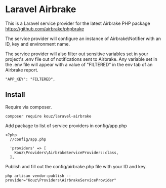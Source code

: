 # Laravel Airbrake

This is a Laravel service provider for the latest Airbrake PHP package https://github.com/airbrake/phpbrake

The service provider will configure an instance of Airbrake\Notifier with an ID, key and environment name.

The service provider will also filter out sensitive variables set in your project's .env file out of notifications sent to Airbrake. Any variable set in the .env file will appear with a value of "FILTERED" in the env tab of an Airbrake report.
```
"APP_KEY": "FILTERED",
```

## Install
Require via composer.
```
composer require kouz/laravel-airbrake
```
Add package to list of service providers in config/app.php
```
<?php
  //config/app.php
  
  'providers' => [
    Kouz\Providers\AirbrakeServiceProvider::class,
  ],
```
Publish and fill out the config/airbrake.php file with your ID and key.
```
php artisan vendor:publish --provider="Kouz\Providers\AirbrakeServiceProvider"
```

